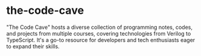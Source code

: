 # the-code-cave
"The Code Cave" hosts a diverse collection of programming notes, codes, and projects from multiple courses, covering technologies from Verilog to TypeScript. It's a go-to resource for developers and tech enthusiasts eager to expand their skills.
